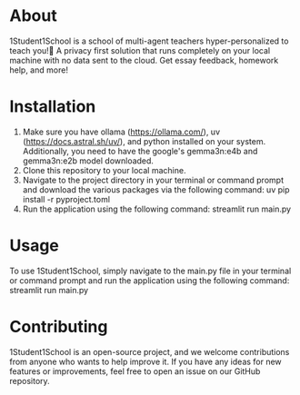 # About

1Student1School is a school of multi-agent teachers hyper-personalized to teach you!👋 A privacy first solution that runs completely on your local machine with no data sent to the cloud. Get essay feedback, homework help, and more!

# Installation

1. Make sure you have ollama (https://ollama.com/), uv (https://docs.astral.sh/uv/), and python installed on your system. Additionally, you need to have the google's gemma3n:e4b and gemma3n:e2b model downloaded.
2. Clone this repository to your local machine.
3. Navigate to the project directory in your terminal or command prompt and download the various packages via the following command:
   uv pip install -r pyproject.toml
4. Run the application using the following command:
   streamlit run main.py

# Usage

To use 1Student1School, simply navigate to the main.py file in your terminal or command prompt and run the application using the following command:
streamlit run main.py

# Contributing

1Student1School is an open-source project, and we welcome contributions from anyone who wants to help improve it. If you have any ideas for new features or improvements, feel free to open an issue on our GitHub repository.
